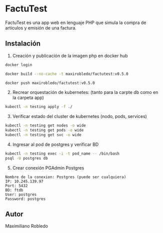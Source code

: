 # FactuTest
FactuTest es una app web en lenguaje PHP que simula la compra de articulos y emisión de una factura.

## Instalación

1. Creación y publicación de la imagen php en docker hub
``` bash
docker login

docker build --no-cache -t maxirobledo/factutest:v0.5.0 

docker push maxirobledo/factutest:v0.5.0
```

2. Recrear orquestación de kubernetes: (tanto para la carpte db como en la carpeta app)
```bash
kubectl -n testing apply -f ./
```

3. Verificar estado del cluster de kubernetes (nodo, pods, services)
```bash
kubectl -n testing get nodes -o wide
kubectl -n testing get pods -o wide
kubectl -n testing get svc -o wide
```

4. Ingresar al pod de postgres y verificar BD
```bash
kubectl -n testing exec -i -t pod_name -- /bin/bash
psql -U postgres db
```

5. Crear conexión PGAdmin Postgres
```
Nombre de la conexion: Postgres (puede ser cualquiera)
IP: 10.245.139.97
Port: 5432
BD: ftdb
User: postgres
Password: postgres
```
## Autor
Maximiliano Robledo

